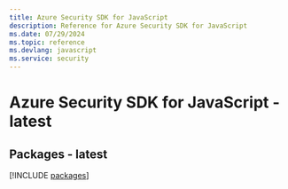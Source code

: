 ```yaml
---
title: Azure Security SDK for JavaScript
description: Reference for Azure Security SDK for JavaScript
ms.date: 07/29/2024
ms.topic: reference
ms.devlang: javascript
ms.service: security
---
```

# Azure Security SDK for JavaScript - latest
## Packages - latest
[!INCLUDE [packages](security-index.md)]